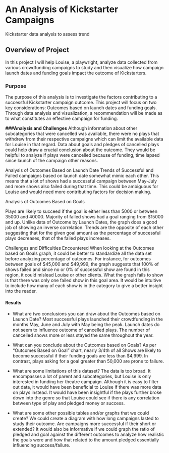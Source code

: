 # An Analysis of Kickstarter Campaigns
Kickstarter data analysis to assess trend

## Overview of Project
In this project I will help Louise, a playwright, analyze data collected from various crowdfunding campaigns to study and then visualize how campaign launch dates and funding goals impact the outcome of Kickstarters.  

### Purpose
The purpose of this analysis is to investigate the factors contributing to a successful Kickstarter campaign outcome. This project will focus on two key considerations: Outcomes based on launch dates and funding goals. Through data analysis and visualization, a recommendation will be made as to what constitutes an effective campaign for funding. 

**###Analysis and Challenges**
Although information about other subcategories that were cancelled was available, there were no plays that withdrew from their respective campaigns which can limit the available data for Louise in that regard. Data about goals and pledges of cancelled plays could help draw a crucial conclusion about the outcome. They would be helpful to analyze if plays were cancelled because of funding, time lapsed since launch of the campaign other reasons. 

  Analysis of Outcomes Based on Launch Date
Trends of Successful and Failed campaigns based on launch date somewhat mimic each other. This means that a lot of shows had a successful campaign between May-July and more shows also failed during that time. This could be ambiguous for Louise and would need more contributing factors for decision making. 

 Analysis of Outcomes Based on Goals
	
Plays are likely to succeed if the goal is either less than 5000 or between 35000 and 40000. Majority of failed shows had a goal ranging from $15000 and up. Unlike data of Outcome by Launch Dates, the graph does a good job of showing an inverse correlation. Trends are the opposite of each other suggesting that for the given goal amount as the percentage of successful plays decreases, that of the failed plays increases. 

Challenges and Difficulties Encountered
     When looking at the Outcomes based on Goals graph, it could be better to standardize all the data set before analyzing percentage of outcomes. For instance, for outcomes between goals of $45,000 and $49,999, the graph suggests that 100% of shows failed and since no or 0% of successful show are found in this region, it could mislead Louise or other clients. What the graph fails to show is that there was only one failed show in this goal area. It would be intuitive to include how many of each show is in the category to give a better insight into the reader. 

#### Results

- What are two conclusions you can draw about the Outcomes based on Launch Date?
Most successful plays launched their crowdfunding in the months May, June and July with May being the peak. 
Launch dates do not seem to influence outcome of cancelled plays. The number of cancelled shows more or less stayed the same throughout the year.  

- What can you conclude about the Outcomes based on Goals?
As per “Outcomes Based on Goal” chart, nearly 3/4th of all Shows are likely to become successful if their funding goals are less than $4,999. In contrast, plays asking for a goal greater than 50,000 are prone to failure.  

- What are some limitations of this dataset?
The data is too broad. It encompasses a lot of parent and subcategories, but Louise is only interested in funding her theatre campaign. Although it is easy to filter out data, it would have been beneficial to Louise if there was more data on plays instead. It would have been insightful if the plays further broke down into the genre so that Louise could see if there is any correlation between type of play and pledged money or success. 

- What are some other possible tables and/or graphs that we could create?
We could create a diagram with how long campaigns lasted to study their outcome. Are campaigns more successful if their short or extended? It would also be informative if we could graph the ratio of pledged and goal against the different outcomes to analyze how realistic the goals were and how that related to the amount pledged essentially influencing success/failure. 


